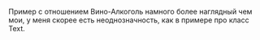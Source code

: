 Пример с отношением Вино-Алкоголь намного более наглядный чем мои, у меня скорее есть неоднозначность, как в примере
про класс Text.